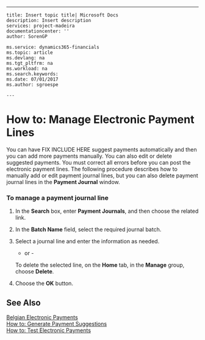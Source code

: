 ---
    title: Insert topic title| Microsoft Docs
    description: Insert description
    services: project-madeira
    documentationcenter: ''
    author: SorenGP

    ms.service: dynamics365-financials
    ms.topic: article
    ms.devlang: na
    ms.tgt_pltfrm: na
    ms.workload: na
    ms.search.keywords:
    ms.date: 07/01/2017
    ms.author: sgroespe

    ---
# How to: Manage Electronic Payment Lines
You can have FIX INCLUDE HERE<!--[!INCLUDE[navnow](../../ApplicationDesign/includes/navnow_md.md)] --> suggest payments automatically and then you can add more payments manually. You can also edit or delete suggested payments. You must correct all errors before you can post the electronic payment lines. The following procedure describes how to manually add or edit payment journal lines, but you can also delete payment journal lines in the **Payment Journal** window.  
  
### To manage a payment journal line  
  
1.  In the **Search** box, enter **Payment Journals**, and then choose the related link.  
  
2.  In the **Batch Name** field, select the required journal batch.  
  
3.  Select a journal line and enter the information as needed.  
  
     - or -  
  
     To delete the selected line, on the **Home** tab, in the **Manage** group, choose **Delete**.  
  
4.  Choose the **OK** button.  
  
## See Also  
 [Belgian Electronic Payments](../../LocalFunctionalityForMicrosoftDynamicsNav2016/Belgium/belgian-electronic-payments.md)   
 [How to: Generate Payment Suggestions](../../LocalFunctionalityForMicrosoftDynamicsNav2016/Belgium/how-to-generate-payment-suggestions.md)   
 [How to: Test Electronic Payments](../../LocalFunctionalityForMicrosoftDynamicsNav2016/Belgium/how-to-test-electronic-payments.md)